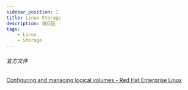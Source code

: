 ```yaml
---
sidebar_position: 1
title: Linux Storage
description: 儲存區
tags:
    - Linux
    - Storage
---
```




###### 官方文件
[Configuring and managing logical volumes - Red Hat Enterprise Linux](https://docs.redhat.com/en/documentation/red_hat_enterprise_linux/9/html/configuring_and_managing_logical_volumes/index)
